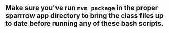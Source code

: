 ## Make sure you've run `mvn package` in the proper sparrrow app directory to bring the class files up to date before running any of these bash scripts.